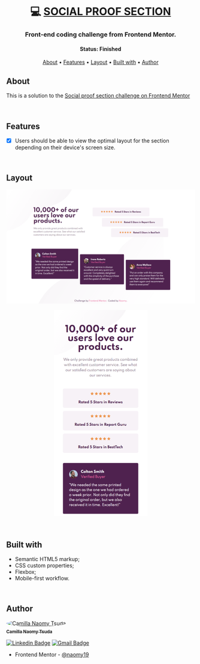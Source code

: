 <h1 align="center">
   💻 <a href="#"> SOCIAL PROOF SECTION </a>
</h1>

<h3 align="center">
    Front-end coding challenge from Frontend Mentor.
</h3>
<h4 align="center"> 
	 Status: Finished
</h4>

<p align="center">
 <a href="#about">About</a> •
 <a href="#features">Features</a> •
 <a href="#layout">Layout</a> • 
 <a href="#built-with">Built with</a> • 
 <a href="#author">Author</a> 
</p>

## About

This is a solution to the [Social proof section challenge on Frontend Mentor](https://www.frontendmentor.io/challenges/social-proof-section-6e0qTv_bA)
<br>
<!-- Live Site URL: [Add live site URL here](https://your-live-site-url.com) -->
<br>

## Features

- [x] Users should be able to view the optimal layout for the section depending on their device's screen size.
<br>

## Layout

<p align="center">
  <img alt="desktop-layout" title="#desktop-layout" src="./design/desktop-layout.png" width="700px">
</p>

<p align="center">
  <img alt="mobile-layout" title="#mobile-layout" src="./design/mobile-layout.png" width="250px">
</p>
<br>

## Built with

- Semantic HTML5 markup;
- CSS custom properties;
- Flexbox;
- Mobile-first workflow.
<br>

## Author

<a href="https://github.com/naomy19">
 <img style="border-radius: 50%;" src="https://avatars.githubusercontent.com/naomy19" width="100px;" alt="Camilla Naomy Tsuda"/>
 <br />
 <sub><b>Camilla Naomy Tsuda</b></sub></a> 
 <br />

[![Linkedin Badge](https://img.shields.io/badge/-Camilla-blue?style=flat-square&logo=Linkedin&logoColor=white&link=https://www.linkedin.com/in/camilla-naomy-tsuda-33839b133/)](https://www.linkedin.com/in/camilla-naomy-tsuda-33839b133/) 
[![Gmail Badge](https://img.shields.io/badge/-camillanaomy@gmail.com-c14438?style=flat-square&logo=Gmail&logoColor=white&link=mailto:camillanaomy@gmail.com)](mailto:camillanaomy@gmail.com)

- Frontend Mentor - [@naomy19](https://www.frontendmentor.io/profile/naomy19)
